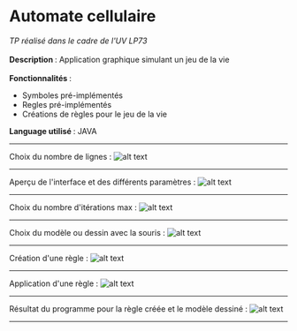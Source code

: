 # Automate cellulaire
<i>TP réalisé dans le cadre de l'UV LP73</i>
<br><br>
<b>Description </b>: Application graphique simulant un jeu de la vie
<br><br>
<b>Fonctionnalités </b>:
<ul>
  <li>Symboles pré-implémentés</li>
  <li>Regles pré-implémentés</li>
  <li>Créations de règles pour le jeu de la vie</li>
</ul>
<b>Language utilisé </b>: JAVA
<hr>

Choix du nombre de lignes :
![alt text](https://image.noelshack.com/fichiers/2018/24/1/1528702459-capture.png)<br>

<hr>

Aperçu de l'interface et des différents paramètres :
![alt text](https://image.noelshack.com/fichiers/2018/24/1/1528702459-capture2.png)<br>

<hr>

Choix du nombre d'itérations max :
![alt text](https://image.noelshack.com/fichiers/2018/24/1/1528702459-capture6.png)<br>

<hr>

Choix du modèle ou dessin avec la souris : 
![alt text](https://image.noelshack.com/fichiers/2018/24/1/1528702459-capture3.png)<br>

<hr>

Création d'une règle : 
![alt text](https://image.noelshack.com/fichiers/2018/24/1/1528702459-capture4.png)<br>

<hr>

Application d'une règle : 
![alt text](https://image.noelshack.com/fichiers/2018/24/1/1528702459-capture5.png)<br>

<hr>

Résultat du programme pour la règle créée et le modèle dessiné : 
![alt text](https://image.noelshack.com/fichiers/2018/24/1/1528702738-capture7.png)<br>

<hr>
